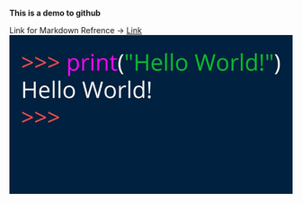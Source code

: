 **This is a demo to github**

Link for Markdown Refrence -> [Link](https://commonmark.org/help/)
![Image](shutterstock_1375463840.width-800.jpg)
